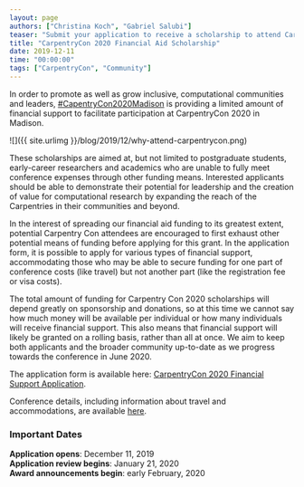 ```yaml
---
layout: page
authors: ["Christina Koch", "Gabriel Salubi"]
teaser: "Submit your application to receive a scholarship to attend CarpentryCon from June 29 to July 1, 2020"
title: "CarpentryCon 2020 Financial Aid Scholarship"
date: 2019-12-11
time: "00:00:00"
tags: ["CarpentryCon", "Community"]
---
```


In order to promote as well as grow inclusive, computational communities and leaders, [#CapentryCon2020Madison](https://2020.carpentrycon.org) is providing a limited amount of financial support to facilitate participation at CarpentryCon 2020 in Madison.

![]({{ site.urlimg }}/blog/2019/12/why-attend-carpentrycon.png)

These scholarships are aimed at, but not limited to postgraduate students, early-career researchers and academics who are unable to fully meet conference expenses through other funding means. Interested applicants should be able to demonstrate their potential for leadership and the creation of value for computational research by expanding the reach of the Carpentries in their communities and beyond.

In the interest of spreading our financial aid funding to its greatest extent, potential Carpentry Con attendees are encouraged to first exhaust other potential means of funding before applying for this grant. In the application form, it is possible to apply for various types of financial support, accommodating those who may be able to secure funding for one part of conference costs (like travel) but not another part (like the registration fee or visa costs).

The total amount of funding for Carpentry Con 2020 scholarships will depend greatly on sponsorship and donations, so at this time we cannot say how much money will be available per individual or how many individuals will receive financial support. This also means that financial support will likely be granted on a rolling basis, rather than all at once. We aim to keep both applicants and the broader community up-to-date as we progress towards the conference in June 2020. 

The application form is available here: [CarpentryCon 2020 Financial Support Application](https://docs.google.com/forms/d/e/1FAIpQLSf3vWlTy79TXAboT6VPElllq6ggYsSEb5QairmhU01kOHD_Dg/viewform).

Conference details, including information about travel and accommodations, are available [here](https://2020.carpentrycon.org/).
 
### Important Dates  

**Application opens**: December 11, 2019
<br/>
**Application review begins**: January 21, 2020
<br/>
**Award announcements begin**: early February, 2020
